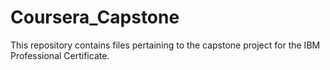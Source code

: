 # Coursera_Capstone
This repository contains files pertaining to the capstone project for the IBM Professional Certificate.
